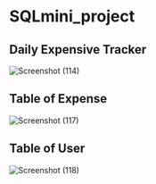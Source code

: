 # SQLmini_project

 ## Daily Expensive Tracker 


![Screenshot (114)](https://user-images.githubusercontent.com/82052062/133268118-eefdb48d-376e-4b28-8b3e-7cc2118aef2a.png)


## Table of Expense 

![Screenshot (117)](https://user-images.githubusercontent.com/82052062/133269650-3d73795a-0bc9-44db-82e8-a7c736deee4f.png)

## Table of User

![Screenshot (118)](https://user-images.githubusercontent.com/82052062/133269886-1643bb67-569d-4605-8ba1-0120f70c0195.png)


